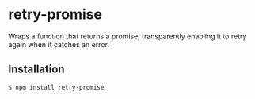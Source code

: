 retry-promise
=============

Wraps a function that returns a promise, transparently enabling it to retry
again when it catches an error.


## Installation

    $ npm install retry-promise
